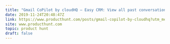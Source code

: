 ```yaml
---
title: "Gmail CoPilot by cloudHQ — Easy CRM: View all past conversations with an email contact"
date: 2019-11-24T20:48:47Z
link: https://www.producthunt.com/posts/gmail-copilot-by-cloudhq?utm_medium=RSS&utm_source=hune
site: www.producthunt.com
topic: product hunt
draft: false
---
```

